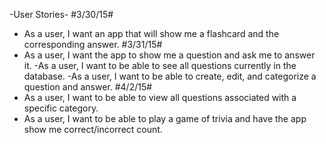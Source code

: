 -User Stories-
#3/30/15#
 - As a user, I want an app that will show me a flashcard and the
 corresponding answer.
#3/31/15#
 - As a user, I want the app to show me a question and ask me
 to answer it.
 -As a user, I want to be able to see all questions currently in the database.
 -As a user, I want to be able to create, edit, and categorize a question and
 answer.
#4/2/15#
 - As a user, I want to be able to view all questions associated with a
 specific category.
 - As a user, I want to be able to play a game of trivia and have the app
 show me correct/incorrect count.
